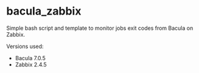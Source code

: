 # bacula_zabbix

Simple bash script and template to monitor jobs exit codes from Bacula on Zabbix.

Versions used:
- Bacula 7.0.5
- Zabbix 2.4.5
